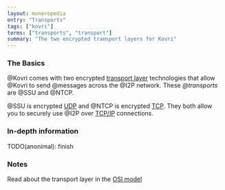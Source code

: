 ```yaml
---
layout: moneropedia
entry: "Transports"
tags: ["kovri"]
terms: ["transports", "transport"]
summary: "The two encrypted transport layers for Kovri"
---
```


### The Basics

@Kovri comes with two encrypted [transport layer](https://en.wikipedia.org/wiki/Transport_layer) technologies that allow @Kovri to send @messages across the @I2P network. These *@transports* are @SSU and @NTCP.

@SSU is encrypted [UDP](https://en.wikipedia.org/wiki/User_Datagram_Protocol) and @NTCP is encrypted [TCP](https://en.wikipedia.org/wiki/Transmission_Control_Protocol). They both allow you to securely use @I2P over [TCP/IP](https://en.wikipedia.org/wiki/Tcp/ip) connections.

### In-depth information

TODO(anonimal): finish

### Notes

Read about the transport layer in the [OSI model](https://en.wikipedia.org/wiki/OSI_model)
